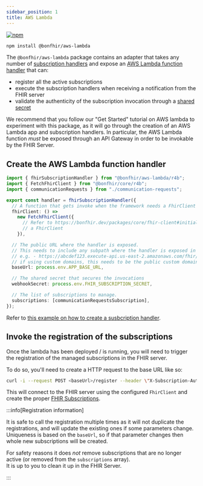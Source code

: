 ```yaml
---
sidebar_position: 1
title: AWS Lambda
---
```


[![npm](https://img.shields.io/npm/v/@bonfhir/aws-lambda)](https://www.npmjs.com/package/@bonfhir/aws-lambda)

```bash npm2yarn
npm install @bonfhir/aws-lambda
```

The `@bonfhir/aws-lambda` package contains an adapter that takes any number of [subscription handlers](/packages/subscriptions/subscription-handlers)
and expose an [AWS Lambda function handler](https://docs.aws.amazon.com/lambda/latest/dg/nodejs-handler.html) that can:

- register all the active subscriptions
- execute the subscription handlers when receiving a notification from the FHIR server
- validate the authenticity of the subscription invocation through a [shared secret](/packages/subscriptions/subscription-handlers#subscriptions-security)

We recommend that you follow our "Get Started" tutorial on AWS lambda to experiment with this package, as it will go through
the creation of an AWS Lambda app and subscription handlers.
In particular, the AWS Lambda function _must_ be exposed through an API Gateway in order to be invokable by the FHIR Server.

## Create the AWS Lambda function handler

```typescript
import { fhirSubscriptionHandler } from "@bonfhir/aws-lambda/r4b";
import { FetchFhirClient } from "@bonfhir/core/r4b";
import { communicationRequests } from "./communication-requests";

export const handler = fhirSubscriptionHandler({
  // A function that gets invoke when the framework needs a FhirClient to connect to the FhirServer.
  fhirClient: () =>
    new FetchFhirClient({
      // Refer to https://bonfhir.dev/packages/core/fhir-client#initialize to understand how to properly initialize
      // a FhirClient
    }),

  // The public URL where the handler is exposed.
  // This needs to include any subpath where the handler is exposed in API Gateway
  // e.g. - https://abcdef123.execute-api.us-east-2.amazonaws.com/fhir/subscriptions
  // if using custom domains, this needs to be the public custom domain URL.
  baseUrl: process.env.APP_BASE_URL,

  // The shared secret that secures the invocations
  webhookSecret: process.env.FHIR_SUBSCRIPTION_SECRET,

  // The list of subscriptions to manage.
  subscriptions: [communicationRequestsSubscription],
});
```

Refer to [this example on how to create a susbcription handler](/packages/subscriptions/subscription-handlers).

## Invoke the registration of the subscriptions

Once the lambda has been deployed / is running, you will need to trigger the registration of the managed subscriptions
in the FHIR server.

To do so, you'll need to create a HTTP request to the base URL like so:

```bash
curl -i --request POST <baseUrl>/register --header \"X-Subscription-Auth: <webhookSecret>\"
```

This will connect to the FHIR server using the configured `FhirClient` and create the proper [FHIR Subscriptions](https://hl7.org/fhir/R4B/subscription.html).

:::info[Registration information]

It is safe to call the registration multiple times as it will not duplicate the registrations, and will update the existing ones if some parameters change.  
Uniqueness is based on the `baseUrl`, so if that parameter changes then whole new subscriptions will be created.

For safety reasons it does _not_ remove subscriptions that are no longer active (or removed from the `subscriptions` array).  
It is up to you to clean it up in the FHIR Server.

:::
